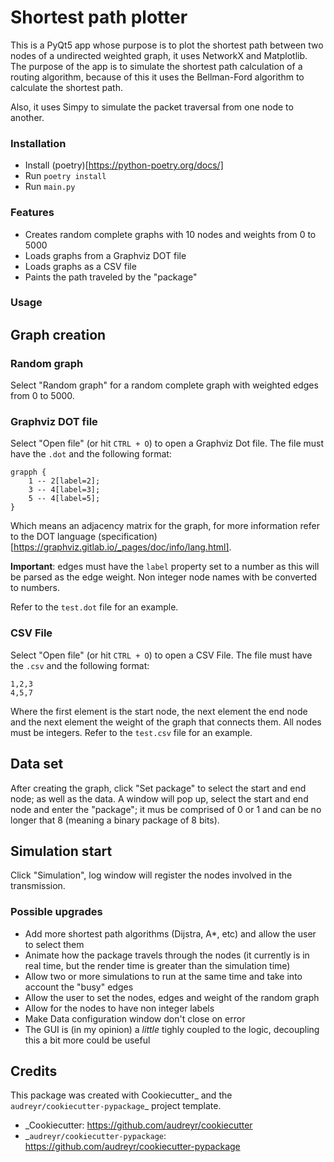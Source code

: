 # Shortest path plotter

This is a PyQt5 app whose purpose is to plot the shortest path between two nodes of a undirected
weighted graph, it uses NetworkX and Matplotlib. The purpose of the app is to simulate the shortest
path calculation of a routing algorithm, because of this it uses the Bellman-Ford algorithm to calculate 
the shortest path.

Also, it uses Simpy to simulate the packet traversal from one node to another.

### Installation
* Install (poetry)[https://python-poetry.org/docs/]
* Run ```poetry install```
* Run ```main.py```

### Features
* Creates random complete graphs with 10 nodes and weights from 0 to 5000
* Loads graphs from a Graphviz DOT file
* Loads graphs as a CSV file
* Paints the path traveled by the "package"

### Usage

## Graph creation

### Random graph

Select "Random graph" for a random complete graph with weighted edges from 0 to 5000.

### Graphviz DOT file

Select "Open file" (or hit ```CTRL + O```) to open a Graphviz Dot file.
The file must have the ```.dot``` and the following format:

```
grapph {
    1 -- 2[label=2];
    3 -- 4[label=3];
    5 -- 4[label=5];
}
``` 

Which means an adjacency matrix for the graph, for more information refer to the DOT language 
(specification)[https://graphviz.gitlab.io/_pages/doc/info/lang.html].

**Important**: edges must have the ```label``` property set to a number as this will be parsed as the edge weight. 
Non integer node names with be converted to numbers.

Refer to the ```test.dot``` file for an example.

### CSV File
Select "Open file" (or hit ```CTRL + O```) to open a CSV File.
The file must have the ```.csv``` and the following format:

```
1,2,3
4,5,7
```

Where the first element is the start node, the next element the end node and the next element the weight
of the graph that connects them. All nodes must be integers. Refer to the ```test.csv``` file for an example.

## Data set

After creating the graph, click "Set package" to select the start and end node; as well as the data.
A window will pop up, select the start and end node and enter the "package"; it mus be comprised of 0 or 1
and can be no longer that 8 (meaning a binary package of 8 bits).

## Simulation start

Click "Simulation", log window will register the nodes involved in the transmission.

### Possible upgrades
* Add more shortest path algorithms (Dijstra, A*, etc) and allow the user to select them
* Animate how the package travels through the nodes (it currently is in real time, but the render time 
is greater than the simulation time)
* Allow two or more simulations to run at the same time and take into account the "busy" edges
* Allow the user to set the nodes, edges and weight of the random graph
* Allow for the nodes to have non integer labels
* Make Data configuration window don't close on error
* The GUI is (in my opinion) a _little_ tighly coupled to the logic, decoupling this a bit more
could be useful


Credits
---------

This package was created with Cookiecutter_ and the `audreyr/cookiecutter-pypackage`_ project template.

- _Cookiecutter: https://github.com/audreyr/cookiecutter
- _`audreyr/cookiecutter-pypackage`: https://github.com/audreyr/cookiecutter-pypackage

 